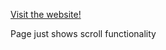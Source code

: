 <a href="https://p6te.github.io/projekt-scroller/">Visit the website! </a>
<br/>
<p>Page just shows scroll functionality</p>
